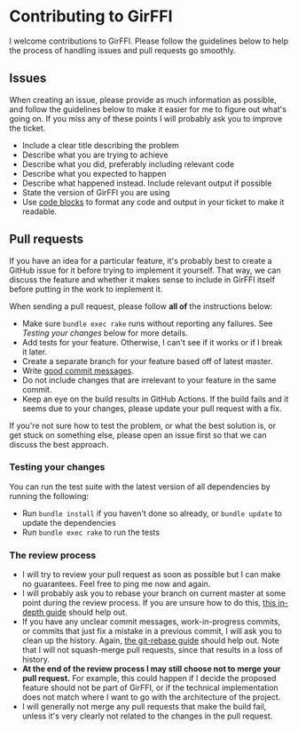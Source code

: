 # Contributing to GirFFI

I welcome contributions to GirFFI. Please follow the guidelines below to help
the process of handling issues and pull requests go smoothly.

## Issues

When creating an issue, please provide as much information as possible, and
follow the guidelines below to make it easier for me to figure out what's going
on. If you miss any of these points I will probably ask you to improve the
ticket.

- Include a clear title describing the problem
- Describe what you are trying to achieve
- Describe what you did, preferably including relevant code
- Describe what you expected to happen
- Describe what happened instead. Include relevant output if possible
- State the version of GirFFI you are using
- Use [code blocks](https://github.github.com/gfm/#fenced-code-blocks) to
  format any code and output in your ticket to make it readable.

## Pull requests

If you have an idea for a particular feature, it's probably best to create a
GitHub issue for it before trying to implement it yourself. That way, we can
discuss the feature and whether it makes sense to include in GirFFI itself
before putting in the work to implement it.

When sending a pull request, please follow **all of** the instructions below:

- Make sure `bundle exec rake` runs without reporting any failures. See
  *Testing your changes* below for more details.
- Add tests for your feature. Otherwise, I can't see if it works or if
  I break it later.
- Create a separate branch for your feature based off of latest master.
- Write [good commit messages](https://tbaggery.com/2008/04/19/a-note-about-git-commit-messages.html).
- Do not include changes that are irrelevant to your feature in the same
  commit.
- Keep an eye on the build results in GitHub Actions. If the build fails and it
  seems due to your changes, please update your pull request with a fix.

If you're not sure how to test the problem, or what the best solution is, or
get stuck on something else, please open an issue first so that we can discuss
the best approach.

### Testing your changes

You can run the test suite with the latest version of all dependencies by
running the following:

- Run `bundle install` if you haven't done so already, or `bundle update` to
  update the dependencies
- Run `bundle exec rake` to run the tests

### The review process

- I will try to review your pull request as soon as possible but I can make no
  guarantees. Feel free to ping me now and again.
- I will probably ask you to rebase your branch on current master at some point
  during the review process.
  If you are unsure how to do this,
  [this in-depth guide](https://git-rebase.io/) should help out.
- If you have any unclear commit messages, work-in-progress commits, or commits
  that just fix a mistake in a previous commit, I will ask you to clean up the
  history.
  Again, [the git-rebase guide](https://git-rebase.io/) should help out.
  Note that I will not squash-merge pull requests, since that results in a loss
  of history.
- **At the end of the review process I may still choose not to merge your pull
  request.** For example, this could happen if I decide the proposed feature
  should not be part of GirFFI, or if the technical implementation does not
  match where I want to go with the architecture of the project.
- I will generally not merge any pull requests that make the build fail, unless
  it's very clearly not related to the changes in the pull request.
